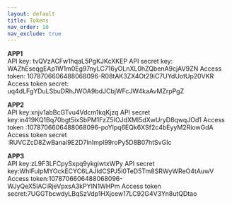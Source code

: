 ```yaml
---
layout: default
title: Tokens
nav_order: 10
nav_exclude: true
---
```


**APP1**    
API key: tvQVzACFw1hqaL5PgKJKcXKEP
API secret key: WAZhEseqgEAp1W1m0Eg97nyLC716yOLnXL0hZQbenA9cjAV9ZN
Access token: 1078706606488068096-R08tAK3ZX4Ot29iC7UYdUotUp20VKR
Access token secret: uq4dLFgYDuLSbuDRhJWOA9bdJCbjWFcJW4kaAvMZrpPgZ

**APP2**    
API key:xnjv1abBcGTvu4Vdcm1kqKjzq
API secret key:in419KQ1Bq70bgt5ixSbPM1FzZ5IOJdXMI5dXwUryD8qwqJOd1
Access token :1078706606488068096-poYlpq6EQk6XSf2c4bEyyM2RiowGdA
Access token secret :RUVCZcD8ZwBanai9E2D7InImpl99roPy5D8B07htSvGIc

**APP3**    
API key:zL9F3LFCpySxpq9ykgiwtxWPy
API secret key:WhIFuIpMYOckECYC6LAJIdCSPJ5i0TeD5Tm8SRWyWReO4tAuwV
Access token:1078706606488068096-WJyQeX5IACiRjeVpxsA3kPYIN1WHPm
Access token secret:7UGGTbcwdyLBqSzVdp1HXjcew17LC92G4V3Yn8utQDtao
